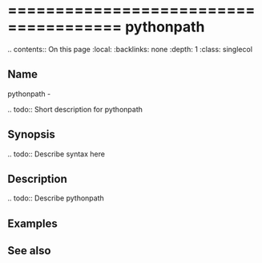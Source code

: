 

======================================
pythonpath
======================================

.. contents:: On this page
    :local:
    :backlinks: none
    :depth: 1
    :class: singlecol

Name
----
pythonpath - 

.. todo::
    Short description for pythonpath

Synopsis
--------
.. todo::
   Describe syntax here

Description
-----------
.. todo::
    Describe pythonpath

Examples
--------

See also
--------

